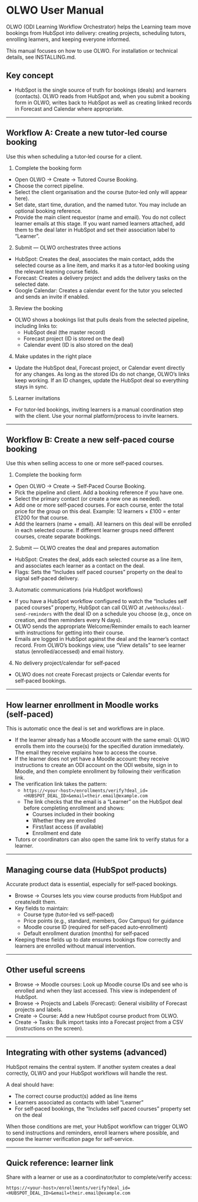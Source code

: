 # OLWO User Manual

OLWO (ODI Learning Workflow Orchestrator) helps the Learning team move bookings from HubSpot into delivery: creating projects, scheduling tutors, enrolling learners, and keeping everyone informed.

This manual focuses on how to use OLWO. For installation or technical details, see INSTALLING.md.

## Key concept
- HubSpot is the single source of truth for bookings (deals) and learners (contacts). OLWO reads from HubSpot and, when you submit a booking form in OLWO, writes back to HubSpot as well as creating linked records in Forecast and Calendar where appropriate.

---

## Workflow A: Create a new tutor‑led course booking
Use this when scheduling a tutor‑led course for a client.

1) Complete the booking form
- Open OLWO → Create → Tutored Course Booking.
- Choose the correct pipeline.
- Select the client organisation and the course (tutor‑led only will appear here).
- Set date, start time, duration, and the named tutor. You may include an optional booking reference.
- Provide the main client requestor (name and email). You do not collect learner emails at this stage. If you want named learners attached, add them to the deal later in HubSpot and set their association label to “Learner”.

2) Submit — OLWO orchestrates three actions
- HubSpot: Creates the deal, associates the main contact, adds the selected course as a line item, and marks it as a tutor‑led booking using the relevant learning course fields.
- Forecast: Creates a delivery project and adds the delivery tasks on the selected date.
- Google Calendar: Creates a calendar event for the tutor you selected and sends an invite if enabled.

3) Review the booking
- OLWO shows a bookings list that pulls deals from the selected pipeline, including links to:
  - HubSpot deal (the master record)
  - Forecast project (ID is stored on the deal)
  - Calendar event (ID is also stored on the deal)

4) Make updates in the right place
- Update the HubSpot deal, Forecast project, or Calendar event directly for any changes. As long as the stored IDs do not change, OLWO’s links keep working. If an ID changes, update the HubSpot deal so everything stays in sync.

5) Learner invitations
- For tutor‑led bookings, inviting learners is a manual coordination step with the client. Use your normal platform/process to invite learners.

---

## Workflow B: Create a new self‑paced course booking
Use this when selling access to one or more self‑paced courses.

1) Complete the booking form
- Open OLWO → Create → Self‑Paced Course Booking.
- Pick the pipeline and client. Add a booking reference if you have one.
- Select the primary contact (or create a new one as needed).
- Add one or more self‑paced courses. For each course, enter the total price for the group on this deal. Example: 12 learners × £100 = enter £1200 for that course.
- Add the learners (name + email). All learners on this deal will be enrolled in each selected course. If different learner groups need different courses, create separate bookings.

2) Submit — OLWO creates the deal and prepares automation
- HubSpot: Creates the deal, adds each selected course as a line item, and associates each learner as a contact on the deal.
- Flags: Sets the “Includes self paced courses” property on the deal to signal self‑paced delivery.

3) Automatic communications (via HubSpot workflows)
- If you have a HubSpot workflow configured to watch the “Includes self paced courses” property, HubSpot can call OLWO at `/webhooks/deal-send-reminders` with the deal ID on a schedule you choose (e.g., once on creation, and then reminders every N days).
- OLWO sends the appropriate Welcome/Reminder emails to each learner with instructions for getting into their course.
- Emails are logged in HubSpot against the deal and the learner’s contact record. From OLWO’s bookings view, use “View details” to see learner status (enrolled/accessed) and email history.

4) No delivery project/calendar for self‑paced
- OLWO does not create Forecast projects or Calendar events for self‑paced bookings.

---

## How learner enrollment in Moodle works (self‑paced)
This is automatic once the deal is set and workflows are in place.

- If the learner already has a Moodle account with the same email: OLWO enrolls them into the course(s) for the specified duration immediately. The email they receive explains how to access the course.
- If the learner does not yet have a Moodle account: they receive instructions to create an ODI account on the ODI website, sign in to Moodle, and then complete enrollment by following their verification link.
- The verification link takes the pattern:
  - `https://<your-host>/enrollments/verify?deal_id=<HUBSPOT_DEAL_ID>&email=their.email@example.com`
  - The link checks that the email is a “Learner” on the HubSpot deal before completing enrollment and shows:
    - Courses included in their booking
    - Whether they are enrolled
    - First/last access (if available)
    - Enrollment end date
- Tutors or coordinators can also open the same link to verify status for a learner.

---

## Managing course data (HubSpot products)
Accurate product data is essential, especially for self‑paced bookings.

- Browse → Courses lets you view course products from HubSpot and create/edit them.
- Key fields to maintain:
  - Course type (tutor‑led vs self‑paced)
  - Price points (e.g., standard, members, Gov Campus) for guidance
  - Moodle course ID (required for self‑paced auto‑enrollment)
  - Default enrollment duration (months) for self‑paced
- Keeping these fields up to date ensures bookings flow correctly and learners are enrolled without manual intervention.

---

## Other useful screens
- Browse → Moodle courses: Look up Moodle course IDs and see who is enrolled and when they last accessed. This view is independent of HubSpot.
- Browse → Projects and Labels (Forecast): General visibility of Forecast projects and labels.
- Create → Course: Add a new HubSpot course product from OLWO.
- Create → Tasks: Bulk import tasks into a Forecast project from a CSV (instructions on the screen).

---

## Integrating with other systems (advanced)
HubSpot remains the central system. If another system creates a deal correctly, OLWO and your HubSpot workflows will handle the rest.

A deal should have:
- The correct course product(s) added as line items
- Learners associated as contacts with label “Learner”
- For self‑paced bookings, the “Includes self paced courses” property set on the deal

When those conditions are met, your HubSpot workflow can trigger OLWO to send instructions and reminders, enroll learners where possible, and expose the learner verification page for self‑service.

---

## Quick reference: learner link
Share with a learner or use as a coordinator/tutor to complete/verify access:

`https://<your-host>/enrollments/verify?deal_id=<HUBSPOT_DEAL_ID>&email=their.email@example.com`
